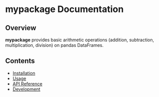# mypackage Documentation

## Overview

**mypackage** provides basic arithmetic operations (addition, subtraction, multiplication, division) on pandas DataFrames.

## Contents

- [Installation](installation.md)
- [Usage](usage.md)
- [API Reference](api.md)
- [Development](development.md)
